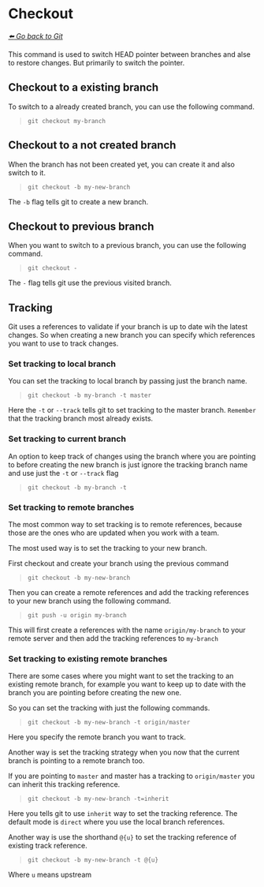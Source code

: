 # Checkout

*[:arrow_left: Go back to Git](./GIT.md)*

This command is used to switch HEAD pointer between branches and alse to restore changes. But primarily to switch the pointer.

## Checkout to a existing branch 

To switch to a already created branch, you can use the following command.

> `git checkout my-branch`

## Checkout to a not created branch

When the branch has not been created yet, you can create it and also switch to it.

> `git checkout -b my-new-branch`

The `-b` flag tells git to create a new branch.

## Checkout to previous branch

When you want to switch to a previous branch, you can use the following command.

> `git checkout -`

The `-` flag tells git use the previous visited branch.

## Tracking

Git uses a references to validate if your branch is up to date wih the latest changes.
So when creating a new branch you can specify which references you want to use to track changes.

### Set tracking to local branch

You can set the tracking to local branch by passing just the branch name.

> `git checkout -b my-branch -t master`

Here the `-t` or `--track` tells git to set tracking to the master branch.
`Remember` that the tracking branch most already exists.

### Set tracking to current branch

An option to keep track of changes using the branch where you are pointing to before creating the new branch is just ignore the tracking branch name and use just the `-t` or `--track`	flag

> `git checkout -b my-branch -t`

### Set tracking to remote branches

The most common way to set tracking is to remote references, because those are the ones who are updated when you work with a team.

The most used way is to set the tracking to your new branch.

First checkout and create your branch using the previous command

> `git checkout -b my-new-branch`

Then you can create a remote references and add the tracking references to your new branch using the following command.

> `git push -u origin my-branch`

This will first create a references with the name `origin/my-branch` to your remote server and then add the tracking references to `my-branch`

### Set tracking to existing remote branches

There are some cases where you might want to set the tracking to an existing remote branch, for example you want to keep up to date with the branch you are pointing before creating the new one. 

So you can set the tracking with just the following commands.

> `git checkout -b my-new-branch -t origin/master`

Here you specify the remote branch you want to track.

Another way is set the tracking strategy when you now that the current branch is pointing to a remote branch too.

If you are pointing to `master` and master has a tracking to `origin/master` you can inherit this tracking reference.

> `git checkout -b my-new-branch -t=inherit`

Here you tells git to use `inherit` way to set the tracking reference. The default mode is `direct` where you use the local branch references.

Another way is use the shorthand `@{u}` to set the tracking reference of existing track reference.

> `git checkout -b my-new-branch -t @{u}`

Where `u` means upstream

